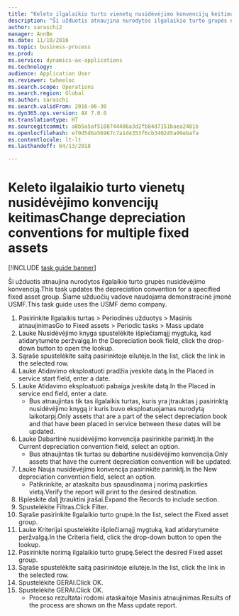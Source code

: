 ```yaml
--- 
title: "Keleto ilgalaikio turto vienetų nusidėvėjimo konvencijų keitimas"
description: "Ši užduotis atnaujina nurodytos ilgalaikio turto grupės nusidėvėjimo konvenciją."
author: saraschi2
manager: AnnBe
ms.date: 11/10/2016
ms.topic: business-process
ms.prod: 
ms.service: dynamics-ax-applications
ms.technology: 
audience: Application User
ms.reviewer: twheeloc
ms.search.scope: Operations
ms.search.region: Global
ms.author: saraschi
ms.search.validFrom: 2016-06-30
ms.dyn365.ops.version: AX 7.0.0
ms.translationtype: HT
ms.sourcegitcommit: a8b5a5af5108744406a3d2fb84d7151baea2481b
ms.openlocfilehash: ef0d5d6a56967c7a1d4353f6cb340245a99ebafa
ms.contentlocale: lt-lt
ms.lasthandoff: 04/13/2018

---
```

# <a name="change-depreciation-conventions-for-multiple-fixed-assets"></a><span data-ttu-id="2f588-103">Keleto ilgalaikio turto vienetų nusidėvėjimo konvencijų keitimas</span><span class="sxs-lookup"><span data-stu-id="2f588-103">Change depreciation conventions for multiple fixed assets</span></span>

[!INCLUDE [task guide banner](../../includes/task-guide-banner.md)]

<span data-ttu-id="2f588-104">Ši užduotis atnaujina nurodytos ilgalaikio turto grupės nusidėvėjimo konvenciją.</span><span class="sxs-lookup"><span data-stu-id="2f588-104">This task updates the depreciation convention for a specified fixed asset group.</span></span> <span data-ttu-id="2f588-105">Šiame užduočių vadove naudojama demonstracinė įmonė USMF.</span><span class="sxs-lookup"><span data-stu-id="2f588-105">This task guide uses the USMF demo company.</span></span>

1. <span data-ttu-id="2f588-106">Pasirinkite Ilgalaikis turtas > Periodinės užduotys > Masinis atnaujinimas</span><span class="sxs-lookup"><span data-stu-id="2f588-106">Go to Fixed assets > Periodic tasks > Mass update</span></span>
2. <span data-ttu-id="2f588-107">Lauke Nusidėvėjimo knyga spustelėkite išplečiamąjį mygtuką, kad atidarytumėte peržvalgą.</span><span class="sxs-lookup"><span data-stu-id="2f588-107">In the Depreciation book field, click the drop-down button to open the lookup.</span></span>
3. <span data-ttu-id="2f588-108">Sąraše spustelėkite saitą pasirinktoje eilutėje.</span><span class="sxs-lookup"><span data-stu-id="2f588-108">In the list, click the link in the selected row.</span></span>
4. <span data-ttu-id="2f588-109">Lauke Atidavimo eksploatuoti pradžia įveskite datą.</span><span class="sxs-lookup"><span data-stu-id="2f588-109">In the Placed in service start field, enter a date.</span></span>
5. <span data-ttu-id="2f588-110">Lauke Atidavimo eksploatuoti pabaiga įveskite datą.</span><span class="sxs-lookup"><span data-stu-id="2f588-110">In the Placed in service end field, enter a date.</span></span>
    * <span data-ttu-id="2f588-111">Bus atnaujintas tik tas ilgalaikis turtas, kuris yra įtrauktas į pasirinktą nusidėvėjimo knygą ir kuris buvo eksploatuojamas nurodytą laikotarpį.</span><span class="sxs-lookup"><span data-stu-id="2f588-111">Only assets that are a part of the select depreciation book and that have been placed in service between these dates will be updated.</span></span>  
6. <span data-ttu-id="2f588-112">Lauke Dabartinė nusidėvėjimo konvencija pasirinkite parinktį.</span><span class="sxs-lookup"><span data-stu-id="2f588-112">In the Current depreciation convention field, select an option.</span></span>
    * <span data-ttu-id="2f588-113">Bus atnaujintas tik turtas su dabartine nusidėvėjimo konvencija.</span><span class="sxs-lookup"><span data-stu-id="2f588-113">Only assets that have the current depreciation convention will be updated.</span></span>  
7. <span data-ttu-id="2f588-114">Lauke Nauja nusidėvėjimo konvencija pasirinkite parinktį.</span><span class="sxs-lookup"><span data-stu-id="2f588-114">In the New depreciation convention field, select an option.</span></span>
    * <span data-ttu-id="2f588-115">Patikrinkite, ar ataskaita bus spausdinama į norimą paskirties vietą.</span><span class="sxs-lookup"><span data-stu-id="2f588-115">Verify the report will print to the desired destination.</span></span>  
8. <span data-ttu-id="2f588-116">Išplėskite dalį Įtrauktini įrašai.</span><span class="sxs-lookup"><span data-stu-id="2f588-116">Expand the Records to include section.</span></span>
9. <span data-ttu-id="2f588-117">Spustelėkite Filtras.</span><span class="sxs-lookup"><span data-stu-id="2f588-117">Click Filter.</span></span>
10. <span data-ttu-id="2f588-118">Sąraše pasirinkite Ilgalaikio turto grupė.</span><span class="sxs-lookup"><span data-stu-id="2f588-118">In the list, select the Fixed asset group.</span></span>
11. <span data-ttu-id="2f588-119">Lauke Kriterijai spustelėkite išplečiamąjį mygtuką, kad atidarytumėte peržvalgą.</span><span class="sxs-lookup"><span data-stu-id="2f588-119">In the Criteria field, click the drop-down button to open the lookup.</span></span>
12. <span data-ttu-id="2f588-120">Pasirinkite norimą ilgalaikio turto grupę.</span><span class="sxs-lookup"><span data-stu-id="2f588-120">Select the desired Fixed asset group.</span></span>
13. <span data-ttu-id="2f588-121">Sąraše spustelėkite saitą pasirinktoje eilutėje.</span><span class="sxs-lookup"><span data-stu-id="2f588-121">In the list, click the link in the selected row.</span></span>
14. <span data-ttu-id="2f588-122">Spustelėkite GERAI.</span><span class="sxs-lookup"><span data-stu-id="2f588-122">Click OK.</span></span>
15. <span data-ttu-id="2f588-123">Spustelėkite GERAI.</span><span class="sxs-lookup"><span data-stu-id="2f588-123">Click OK.</span></span>
    *  <span data-ttu-id="2f588-124">Proceso rezultatai rodomi ataskaitoje Masinis atnaujinimas.</span><span class="sxs-lookup"><span data-stu-id="2f588-124">Results of the process are shown on the Mass update report.</span></span>     


